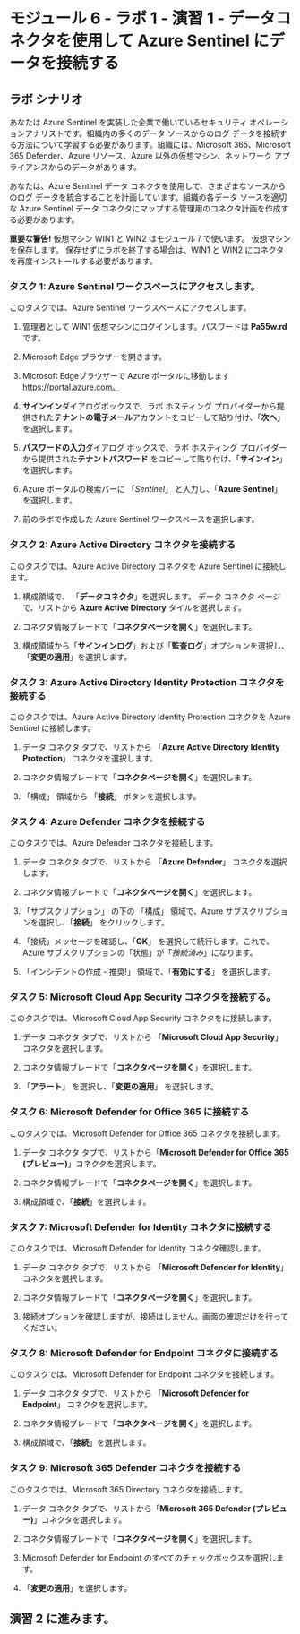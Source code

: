 ﻿# モジュール 6 - ラボ 1 - 演習 1 - データコネクタを使用して Azure Sentinel にデータを接続する

## ラボ シナリオ

あなたは Azure Sentinel を実装した企業で働いているセキュリティ オペレーションアナリストです。組織内の多くのデータ ソースからのログ データを接続する方法について学習する必要があります。組織には、Microsoft 365、Microsoft 365 Defender、Azure リソース、Azure 以外の仮想マシン、ネットワーク アプライアンスからのデータがあります。

あなたは、Azure Sentinel データ コネクタを使用して、さまざまなソースからのログ データを統合することを計画しています。組織の各データ ソースを適切な Azure Sentinel データ コネクタにマップする管理用のコネクタ計画を作成する必要があります。

**重要な警告!**  仮想マシン WIN1 と WIN2 はモジュール７で使います。   仮想マシンを保存します。   保存せずにラボを終了する場合は、WIN1 と WIN2 にコネクタを再度インストールする必要があります。

### タスク 1: Azure Sentinel ワークスペースにアクセスします。

このタスクでは、Azure Sentinel ワークスペースにアクセスします。

1. 管理者として WIN1 仮想マシンにログインします。パスワードは **Pa55w.rd** です。  

2. Microsoft Edge ブラウザーを開きます。

3. Microsoft Edgeブラウザーで Azure ポータルに移動します https://portal.azure.com。

4. **サインイン**ダイアログボックスで、ラボ ホスティング プロバイダーから提供された**テナントの電子メール**アカウントをコピーして貼り付け、「**次へ**」 を選択します。

5. **パスワードの入力**ダイアログ ボックスで、ラボ ホスティング プロバイダーから提供された**テナントパスワード** をコピーして貼り付け、「**サインイン**」を選択します。

6. Azure ポータルの検索バーに 「*Sentinel*」 と入力し、「**Azure Sentinel**」 を選択します。

7. 前のラボで作成した Azure Sentinel ワークスペースを選択します。

### タスク 2: Azure Active Directory コネクタを接続する

このタスクでは、Azure Active Directory コネクタを Azure Sentinel に接続します。

1. 構成領域で、 「**データコネクタ**」を選択します。  データ コネクタ ページで、リストから **Azure Active Directory** タイルを選択します。

2. コネクタ情報ブレードで「**コネクタページを開く**」を選択します。

3. 構成領域から「**サインインログ**」および「**監査ログ**」オプションを選択し、「**変更の適用**」を選択します。

### タスク 3: Azure Active Directory Identity Protection コネクタを接続する

このタスクでは、Azure Active Directory Identity Protection コネクタを Azure Sentinel に接続します。

1. データ コネクタ タブで、リストから 「**Azure Active Directory Identity Protection**」 コネクタを選択します。

2. コネクタ情報ブレードで「**コネクタページを開く**」を選択します。

3. 「構成」 領域から 「**接続**」 ボタンを選択します。

### タスク 4: Azure Defender コネクタを接続する

このタスクでは、Azure Defender コネクタを接続します。

1. データ コネクタ タブで、リストから 「**Azure Defender**」 コネクタを選択します。

2. コネクタ情報ブレードで「**コネクタページを開く**」を選択します。

3. 「サブスクリプション」 の下の 「構成」 領域で、Azure サブスクリプションを選択し、「**接続**」 をクリックします。

4. 「接続」メッセージを確認し、「**OK**」 を選択して続行します。これで、Azure サブスクリプションの「状態」が「*接続済み*」になります。

5. 「インシデントの作成 - 推奨!」 領域で、「**有効にする**」 を選択します。

### タスク 5: Microsoft Cloud App Security コネクタを接続する。

このタスクでは、Microsoft Cloud App Security コネクタをに接続します。

1. データ コネクタ タブで、リストから 「**Microsoft Cloud App Security**」 コネクタを選択します。

2. コネクタ情報ブレードで「**コネクタページを開く**」を選択します。

3. 「**アラート**」 を選択し、「**変更の適用**」 を選択します。

### タスク 6: Microsoft Defender for Office 365 に接続する

このタスクでは、Microsoft Defender for Office 365 コネクタを接続します。

1. データ コネクタ タブで、リストから「**Microsoft Defender for Office 365 (プレビュー)**」コネクタを選択します。

2. コネクタ情報ブレードで「**コネクタページを開く**」を選択します。

3. 構成領域で、「**接続**」を選択します。

### タスク 7: Microsoft Defender for Identity コネクタに接続する

このタスクでは、Microsoft Defender for Identity コネクタ確認します。

1. データ コネクタ タブで、リストから 「**Microsoft Defender for Identity**」 コネクタを選択します。

2. コネクタ情報ブレードで「**コネクタページを開く**」を選択します。

3. 接続オプションを確認しますが、接続はしません。画面の確認だけを行ってください。

### タスク 8: Microsoft Defender for Endpoint コネクタに接続する

このタスクでは、Microsoft Defender for Endpoint コネクタを接続します。

1. データ コネクタ タブで、リストから 「**Microsoft Defender for Endpoint**」 コネクタを選択します。

2. コネクタ情報ブレードで「**コネクタページを開く**」を選択します。

3. 構成領域で、「**接続**」を選択します。

### タスク 9: Microsoft 365 Defender コネクタを接続する

このタスクでは、Microsoft 365 Directory コネクタを接続します。

1. データ コネクタ タブで、リストから「**Microsoft 365 Defender (プレビュー)**」コネクタを選択します。

2. コネクタ情報ブレードで「**コネクタページを開く**」を選択します。

3. Microsoft Defender for Endpoint のすべてのチェックボックスを選択します。

4. 「**変更の適用**」を選択します。

## 演習 2 に進みます。
